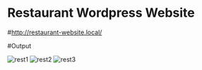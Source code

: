 # Restaurant Wordpress Website

#http://restaurant-website.local/

#Output


![rest1](https://github.com/kuldeepswnkumar/restaurantswordpress/assets/85166472/e0f60ce7-e150-4e88-85e7-9eea093d4a3c)
![rest2](https://github.com/kuldeepswnkumar/restaurantswordpress/assets/85166472/97bd017d-b69c-4a43-ada0-0b7c45cb711b)
![rest3](https://github.com/kuldeepswnkumar/restaurantswordpress/assets/85166472/4ec6937c-84ac-4410-9419-dcb4c9872abc)
